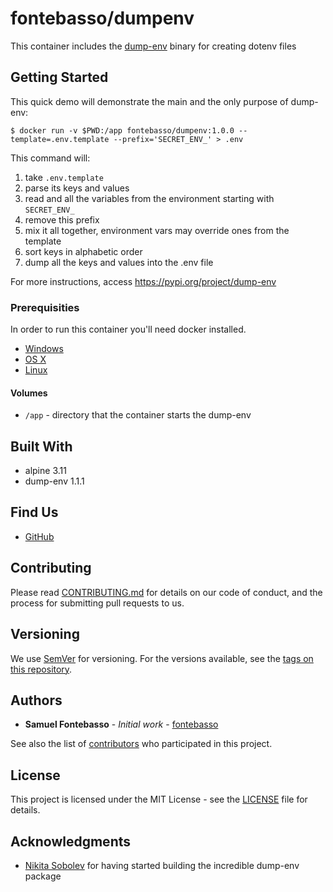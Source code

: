 # fontebasso/dumpenv

This container includes the [dump-env](https://pypi.org/project/dump-env/) binary for creating dotenv files

## Getting Started

This quick demo will demonstrate the main and the only purpose of dump-env:

```shell
$ docker run -v $PWD:/app fontebasso/dumpenv:1.0.0 --template=.env.template --prefix='SECRET_ENV_' > .env
```

This command will:

1. take `.env.template`
2. parse its keys and values
3. read and all the variables from the environment starting with `SECRET_ENV_`
4. remove this prefix
5. mix it all together, environment vars may override ones from the template
6. sort keys in alphabetic order
7. dump all the keys and values into the .env file

For more instructions, access https://pypi.org/project/dump-env

### Prerequisities

In order to run this container you'll need docker installed.

* [Windows](https://docs.docker.com/windows/started)
* [OS X](https://docs.docker.com/mac/started/)
* [Linux](https://docs.docker.com/linux/started/)


#### Volumes

* `/app` - directory that the container starts the dump-env


## Built With

* alpine 3.11
* dump-env 1.1.1

## Find Us

* [GitHub](https://github.com/fontebasso/docker-alpine-dumpenv)

## Contributing

Please read [CONTRIBUTING.md](CONTRIBUTING.md) for details on our code of conduct, and the process for submitting pull requests to us.

## Versioning

We use [SemVer](http://semver.org/) for versioning. For the versions available, see the 
[tags on this repository](https://github.com/fontebasso/docker-alpine-dumpenv/tags). 

## Authors

* **Samuel Fontebasso** - *Initial work* - [fontebasso](https://github.com/fontebasso)

See also the list of [contributors](https://github.com/fontebasso/docker-alpine-dumpenv/contributors) who participated in this project.

## License

This project is licensed under the MIT License - see the [LICENSE](LICENSE) file for details.

## Acknowledgments

* [Nikita Sobolev](https://github.com/sobolevn) for having started building the incredible dump-env package
